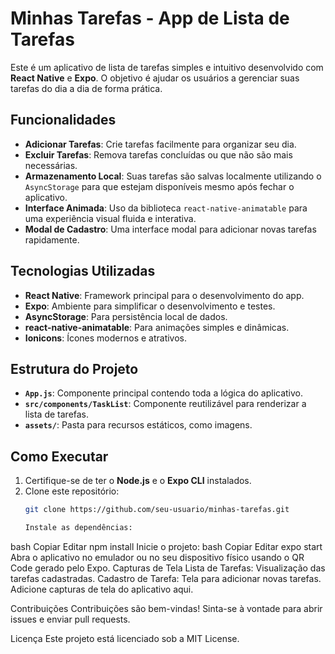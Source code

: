 # Minhas Tarefas - App de Lista de Tarefas

Este é um aplicativo de lista de tarefas simples e intuitivo desenvolvido com **React Native** e **Expo**. O objetivo é ajudar os usuários a gerenciar suas tarefas do dia a dia de forma prática.

## Funcionalidades

- **Adicionar Tarefas**: Crie tarefas facilmente para organizar seu dia.
- **Excluir Tarefas**: Remova tarefas concluídas ou que não são mais necessárias.
- **Armazenamento Local**: Suas tarefas são salvas localmente utilizando o `AsyncStorage` para que estejam disponíveis mesmo após fechar o aplicativo.
- **Interface Animada**: Uso da biblioteca `react-native-animatable` para uma experiência visual fluida e interativa.
- **Modal de Cadastro**: Uma interface modal para adicionar novas tarefas rapidamente.

## Tecnologias Utilizadas

- **React Native**: Framework principal para o desenvolvimento do app.
- **Expo**: Ambiente para simplificar o desenvolvimento e testes.
- **AsyncStorage**: Para persistência local de dados.
- **react-native-animatable**: Para animações simples e dinâmicas.
- **Ionicons**: Ícones modernos e atrativos.

## Estrutura do Projeto

- **`App.js`**: Componente principal contendo toda a lógica do aplicativo.
- **`src/components/TaskList`**: Componente reutilizável para renderizar a lista de tarefas.
- **`assets/`**: Pasta para recursos estáticos, como imagens.

## Como Executar

1. Certifique-se de ter o **Node.js** e o **Expo CLI** instalados.
2. Clone este repositório:
   ```bash
   git clone https://github.com/seu-usuario/minhas-tarefas.git

   Instale as dependências:
bash
Copiar
Editar
npm install
Inicie o projeto:
bash
Copiar
Editar
expo start
Abra o aplicativo no emulador ou no seu dispositivo físico usando o QR Code gerado pelo Expo.
Capturas de Tela
Lista de Tarefas: Visualização das tarefas cadastradas.
Cadastro de Tarefa: Tela para adicionar novas tarefas.
Adicione capturas de tela do aplicativo aqui.

Contribuições
Contribuições são bem-vindas! Sinta-se à vontade para abrir issues e enviar pull requests.

Licença
Este projeto está licenciado sob a MIT License.
